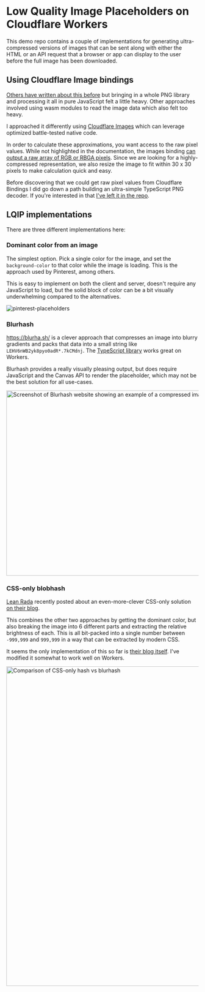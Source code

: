 # Low Quality Image Placeholders on Cloudflare Workers

This demo repo contains a couple of implementations for generating
ultra-compressed versions of images that can be sent along with either
the HTML or an API request that a browser or app can display to the user
before the full image has been downloaded.

## Using Cloudflare Image bindings

[Others have written about this before](https://taybenlor.substack.com/p/blurhash-as-a-service-with-cloudflare)
but bringing in a whole PNG library and processing it all in pure JavaScript felt a little
heavy. Other approaches involved using wasm modules to read the image data which also felt too heavy.

I approached it differently using [Cloudflare Images](https://developers.cloudflare.com/images/) which
can leverage optimized battle-tested native code.

In order to calculate these approximations, you want access to the raw pixel values. While not
highlighted in the documentation, the images binding [can output a raw array of RGB or RBGA pixels](https://workers-types.pages.dev/#ImageOutputOptions).
Since we are looking for a highly-compressed representation, we also resize the image to fit within
30 x 30 pixels to make calculation quick and easy.

Before discovering that we could get raw pixel values from Cloudflare Bindings I did go down a
path building an ultra-simple TypeScript PNG decoder. If you're interested in that [I've left it in the repo](src/parse-png.ts).

## LQIP implementations

There are three different implementations here:

### Dominant color from an image

The simplest option. Pick a single color for the image, and set the `background-color`
to that color while the image is loading. This is the approach used by Pinterest, among
others.

This is easy to implement on both the client and server, doesn't require any JavaScript
to load, but the solid block of color can be a bit visually underwhelming compared to the
alternatives.

![pinterest-placeholders](https://github.com/user-attachments/assets/960a3d30-ce27-4443-bd11-4ad30daaeff8)

### Blurhash

https://blurha.sh/ is a clever approach that compresses an image into blurry gradients
and packs that data into a small string like `LEHV6nWB2yk8pyo0adR*.7kCMdnj`. The [TypeScript
library](https://github.com/woltapp/blurhash/tree/master/TypeScript) works great on Workers.

Blurhash provides a really visually pleasing output, but does require JavaScript and the Canvas
API to render the placeholder, which may not be the best solution for all use-cases.

<img width="1230" height="484" alt="Screenshot of Blurhash website showing an example of a compressed image" src="https://github.com/user-attachments/assets/00ffbc33-38fd-4fd3-a387-6c332acef868" />

### CSS-only blobhash

[Lean Rada](https://leanrada.com/) recently posted about an even-more-clever CSS-only solution
[on their blog](https://leanrada.com/notes/css-only-lqip/).

This combines the other two approaches by getting the dominant color, but also breaking the image
into 6 different parts and extracting the relative brightness of each. This is all bit-packed into
a single number between `-999,999` and `999,999` in a way that can be extracted by modern CSS.

It seems the only implementation of this so far is [their blog itself](https://github.com/Kalabasa/leanrada.com/blob/7b6739c7c30c66c771fcbc9e1dc8942e628c5024/main/scripts/update/lqip.mjs#L54-L75). I've modified it
somewhat to work well on Workers.

<img width="1038" height="835" alt="Comparison of CSS-only hash vs blurhash" src="https://github.com/user-attachments/assets/66c715a4-61a7-4d27-80a4-04be324c5cdb" />

